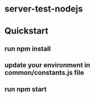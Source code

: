 # server-test-nodejs
# Quickstart
## run npm install
## update your environment in common/constants.js file
## run npm start
